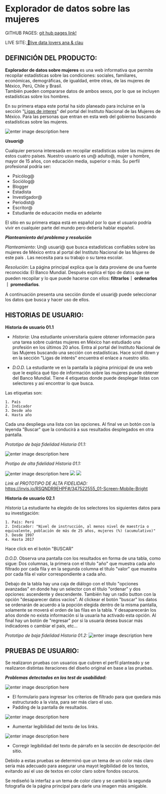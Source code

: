 # Explorador de datos sobre las mujeres

GITHUB PAGES: [git hub pages link!](https://anafr.github.io/GDL002-data-lovers/src/index.html)

LIVE SITE:[ 🧡live data lovers ana & clau ](https://claudiagarfias.works/laboratoria/datalovers/)
     
  ## DEFINICIÓN DEL PRODUCTO:
**Explorador de datos sobre mujeres** es una web informativa que permite recopilar estadísticas sobre las condiciones: sociales, familiares, económicas, demográficas, de igualdad, entre otras, de las mujeres de México, Perú, Chile y Brasil.  
También pueden compararse datos de ambos sexos, por lo que se incluyen estadísticas sobre los hombres.

En su primera etapa este portal ha sido planeado para incluirse en la sección "[Ligas de interes](https://www.gob.mx/inmujeres/#3043)" del portal del Instituto Nacional de las Mujeres de México. Para las personas que entran en esta web del gobierno buscando estadísticas sobre las mujeres.
      
![enter image description here](https://claudiagarfias.works/laboratoria/sharedimages/localizacion%20del%20sitio%20en%20portal%20de%20instituto%20nacional%20de%20las%20mujeres.png)

***Usuari@***

Cualquier persona interesada en recopilar estadísticas sobre las mujeres de estos cuatro países. 
Nuestro usuario es un@ adulto@, mujer u hombre, mayor de 15 años, con educación media, superior o más. Su perfil profesional podría ser:

 - Psicólog@
 - Sociólog@
 - Blogger
 - Estadista
 - Investigador@
 - Periodist@
 - Escritor@
 - Estudiante de educación media en adelante
 
 El sitio en su primera etapa está en español por lo que el usuario podría vivir en cualquier parte del  mundo pero debería hablar español.
 
 ***Planteamiento del problema y resolución***

*Planteamiento*: Un@ usuari@ que busca estadísticas confiables sobre las mujeres de México entra al portal del Instituto Nacional de las Mujeres de este país . Las necesita para su trabajo o su tarea escolar.

*Resolución*: La página principal explica que la data proviene de una fuente reconocida: El Banco Mundial. 
Después explica el tipo de datos que se pueden recopilar y lo que puede hacerse con ellos: 
**filtrarlos｜ ordenarlos ｜ promediarlos**.

A continuación presenta una sección donde el usuari@ puede seleccionar los datos que busca y hacer uso de ellos.

  ## HISTORIAS DE USUARIO:
**Historia de usuario  01.1**

 - *Historia*: Una estudiante universitaria quiere obtener información para una tarea sobre cuántas mujeres en México han estudiado una profesión en los últimos 20 años.   Entra al portal del Instituto  Nacional de las Mujeres buscando una sección con estadísticas.   Hace  scroll down y en la sección "Ligas de interés" encuentra el enlace a nuestro sitio.   

 - *D.O.D.* La estudiante ve en la pantalla la página prinicipal de una web que le explica qué tipo de información sobre las mujeres puede obtener del Banco Mundial.   Tiene 4 etiquetas donde puede desplegar listas con selectores y así encontrar lo que busca. 

 Las etiquetas son: 

	1. País
	2. Indicador
	3. Desde año
	4. Hasta año
	
   Cada una despliega una lista con las opciones.   Al final ve un botón con la leyenda "Buscar" que la conducirá a sus
   resultados desplegados en otra pantalla.
   
*Prototipo de baja fidelidad Historia 01.1:*

![enter image description here](https://claudiagarfias.works/laboratoria/sharedimages/lf-us-1.jpg)

*Protipo de alta fidelidad Historia 01.1:*

  ![enter image description here](https://claudiagarfias.works/laboratoria/sharedimages/us01,1.png)  ![](https://claudiagarfias.works/laboratoria/sharedimages/us01,2.png)  ![](https://claudiagarfias.works/laboratoria/sharedimages/us01,3.png)

*Link al PROTOTIPO DE ALTA FIDELIDAD:*
https://invis.io/RSQNDR9EHPF#/347522555_01-Screen-Mobile-Bright
   
**Historia de usuario 02.1**

*Historia* La estudiante ha elegido de los selectores los siguientes datos para su investigación:

	1. País: Perú
	2. Indicador: "Nivel de instrucción, al menos nivel de maestría o equivalente, población de más de 25 años, mujeres (%) (acumulativo)"
	3. Desde 1997
	4. Hasta 2017

Hace click en el botón "BUSCAR"

*D.O.D*. Observa una pantalla con  los resultados en forma de una tabla, como sigue:
Dos columnas, la primera con el título "año" que muestra cada año filtrado por cada fila y en la segunda columna el título "valor" que muestra por cada fila el valor correspondiente a cada año.

Debajo de la tabla hay una caja de diálogo con el título "opciones avanzadas" en donde hay un selector con el título "ordenar" y dos opciones: ascendente y descendente.
También hay un radio button con la opción "desaparecer datos vacíos". 
Al clickear el botón "buscar" los datos se ordenarán de acuerdo a la popción elegida dentro de la misma pantalla, solamente se moverá el orden de las filas en la tabla. Y desaparecerán los años donde no exista información si la usuaria ha activado esta opción.
Al final hay un botón de "regresar" por si la usuaria desea buscar más indicadores o cambiar el país, etc...

*Prototipo de baja fidelidad Historia 01.2:*
![enter image description here](https://claudiagarfias.works/laboratoria/sharedimages/lf-us-2.jpg)
## PRUEBAS DE USUARIO:

Se realizaron pruebas con usuarios que cubren el perfil planteado y se realizaron distintas iteraciones del diseño original en base a las pruebas.

***Problemas detectados en los test de usabilidad:***

![enter image description here](https://claudiagarfias.works/laboratoria/sharedimages/user-test-datalovers01-reducido-max.jpg)

 - El formulario para ingresar los criterios de filtrado para que quedara más estructurado a la vista, para ser más claro el uso.
 - Padding de la pantalla de resultados.
 
![enter image description here](https://claudiagarfias.works/laboratoria/sharedimages/user-test-datalovers02.jpg)
 - Aumentar legibilidad del texto de los links.
 
![enter image description here](https://claudiagarfias.works/laboratoria/sharedimages/user-test-datalovers03.jpg)
 - Corregir legibilidad del texto de párrafo en la sección de descripción del sitio.


Debido a estas pruebas se determinó que un tema de un color más claro sería más adecuado para asegurar una mayot legibilidad de los textos, evitando así el uso de textos en color claro sobre fondos oscuros.

Se rediseñó la interfaz a un tema de color claro y se cambió la segunda fotografía de la página principal para darle una imagen más amigable.